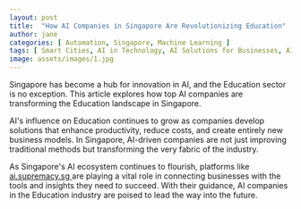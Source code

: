 ```yaml
---
layout: post
title:  "How AI Companies in Singapore Are Revolutionizing Education"
author: jane
categories: [ Automation, Singapore, Machine Learning ]
tags: [ Smart Cities, AI in Technology, AI Solutions for Businesses, AI for Business ]
image: assets/images/1.jpg
---
```


Singapore has become a hub for innovation in AI, and the Education sector is no exception. This article explores how top AI companies are transforming the Education landscape in Singapore.

AI's influence on Education continues to grow as companies develop solutions that enhance productivity, reduce costs, and create entirely new business models. In Singapore, AI-driven companies are not just improving traditional methods but transforming the very fabric of the industry.

As Singapore's AI ecosystem continues to flourish, platforms like <a href="https://ai.supremacy.sg" target="_blank"> ai.supremacy.sg </a> are playing a vital role in connecting businesses with the tools and insights they need to succeed. With their guidance, AI companies in the Education industry are poised to lead the way into the future.
